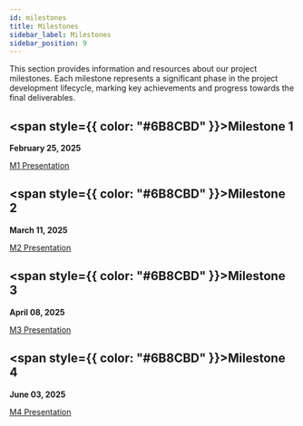 ```yaml
---
id: milestones
title: Milestones
sidebar_label: Milestones
sidebar_position: 9
---
```


This section provides information and resources about our project milestones. Each milestone represents a significant phase in the project development lifecycle, marking key achievements and progress towards the final deliverables.

## <span style={{ color: "#6B8CBD" }}>Milestone 1</span>

**February 25, 2025**

<div style={{ display: "flex", alignItems: "center" }}>
  <span style={{ borderLeft: "3px solid #ccc", paddingLeft: "10px" }}>
    <a href="#" style={{ color: "#6B8CBD", textDecoration: "none" }}>M1 Presentation</a>
  </span>
</div>

## <span style={{ color: "#6B8CBD" }}>Milestone 2</span>

**March 11, 2025**

<div style={{ display: "flex", alignItems: "center" }}>
  <span style={{ borderLeft: "3px solid #ccc", paddingLeft: "10px" }}>
    <a href="#" style={{ color: "#6B8CBD", textDecoration: "none" }}>M2 Presentation</a>
  </span>
</div>

## <span style={{ color: "#6B8CBD" }}>Milestone 3</span>

**April 08, 2025**

<div style={{ display: "flex", alignItems: "center" }}>
  <span style={{ borderLeft: "3px solid #ccc", paddingLeft: "10px" }}>
    <a href="#" style={{ color: "#6B8CBD", textDecoration: "none" }}>M3 Presentation</a>
  </span>
</div>

## <span style={{ color: "#6B8CBD" }}>Milestone 4</span>

**June 03, 2025**

<div style={{ display: "flex", alignItems: "center" }}>
  <span style={{ borderLeft: "3px solid #ccc", paddingLeft: "10px" }}>
    <a href="#" style={{ color: "#6B8CBD", textDecoration: "none" }}>M4 Presentation</a>
  </span>
</div>
